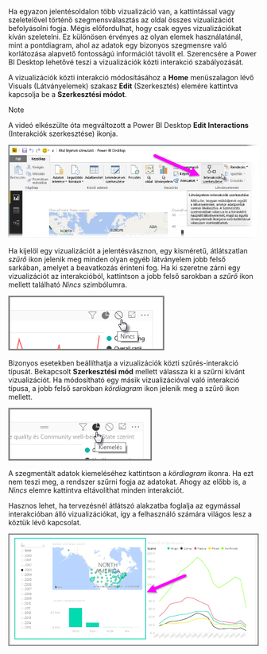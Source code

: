 Ha egyazon jelentésoldalon több vizualizáció van, a kattintással vagy szeletelővel történő szegmensválasztás az oldal összes vizualizációt befolyásolni fogja. Mégis előfordulhat, hogy csak egyes vizualizációkat kíván szeletelni. Ez különösen érvényes az olyan elemek használatánál, mint a pontdiagram, ahol az adatok egy bizonyos szegmensre való korlátozása alapvető fontosságú információt távolít el. Szerencsére a Power BI Desktop lehetővé teszi a vizualizációk közti interakció szabályozását.

A vizualizációk közti interakció módosításához a **Home** menüszalagon lévő Visuals (Látványelemek) szakasz **Edit** (Szerkesztés) elemére kattintva kapcsolja be a **Szerkesztési módot**.

>[!NOTE]
>A videó elkészülte óta megváltozott a Power BI Desktop **Edit Interactions** (Interakciók szerkesztése) ikonja.
> 
> 

![](media/3-11a-create-interaction-between-visualizations/3-11a_1.png)

Ha kijelöl egy vizualizációt a jelentésvásznon, egy kisméretű, átlátszatlan *szűrő* ikon jelenik meg minden olyan egyéb látványelem jobb felső sarkában, amelyet a beavatkozás érinteni fog. Ha ki szeretne zárni egy vizualizációt az interakcióból, kattintson a jobb felső sarokban a *szűrő* ikon mellett található *Nincs* szimbólumra.

![](media/3-11a-create-interaction-between-visualizations/3-11a_2.png)

Bizonyos esetekben beállíthatja a vizualizációk közti szűrés-interakció típusát. Bekapcsolt **Szerkesztési mód** mellett válassza ki a szűrni kívánt vizualizációt. Ha módosítható egy másik vizualizációval való interakció típusa, a jobb felső sarokban *kördiagram* ikon jelenik meg a szűrő ikon mellett.

![](media/3-11a-create-interaction-between-visualizations/3-11a_3.png)

A szegmentált adatok kiemeléséhez kattintson a *kördiagram* ikonra. Ha ezt nem teszi meg, a rendszer szűrni fogja az adatokat. Ahogy az előbb is, a *Nincs* elemre kattintva eltávolíthat minden interakciót.

Hasznos lehet, ha tervezésnél átlátszó alakzatba foglalja az egymással interakcióban álló vizualizációkat, így a felhasználó számára világos lesz a köztük lévő kapcsolat.

![](media/3-11a-create-interaction-between-visualizations/3-11a_4.png)

